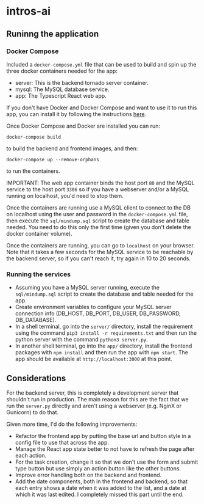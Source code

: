 # intros-ai

## Runinng the application

### Docker Compose

Included a `docker-compose.yml` file that can be used to build and spin up the three docker containers needed for the app:

- server: This is the backend tornado server container.
- mysql: The MySQL database service.
- app: The Typescript React web app.

If you don't have Docker and Docker Compose and want to use it to run this app, you can install it by following the instructions [here](https://docs.docker.com/compose/install/).

Once Docker Compose and Docker are installed you can run:

```
docker-compose build
```

to build the backend and frontend images, and then:

```
docker-compose up --remove-orphans
```

to run the containers.

IMPORTANT: The web app container binds the host port `80` and the MySQL service to the host port `3306` so if you have a webserver and/or a MySQL running on localhost, you'd need to stop them.

Once the containers are running use a MySQL client to connect to the DB on localhost using the user and password in the `docker-compose.yml` file, then execute the `sql/mindump.sql` script to create the database and table needed. You need to do this only the first time (given you don't delete the docker container volume).

Once the containers are running, you can go to `localhost` on your browser. Note that it takes a few seconds for the MySQL service to be reachable by the backend server, so if you can't reach it, try again in 10 to 20 seconds.

### Running the services

- Assuming you have a MySQL server running, execute the `sql/mindump.sql` script to create the database and table needed for the app.
- Create environment variables to configure your MySQL server connection info (DB_HOST, DB_PORT, DB_USER, DB_PASSWORD, DB_DATABASE).
- In a shell terminal, go into the `server/` directory, install the requirement using the command `pip3 install -r requirements.txt` and then run the python server with the command `python3 server.py`.
- In another shell terminal, go into the `app/` directory, install the frontend packages with `npm install` and then run the app with `npm start`. The app should be available at `http://localhost:3000` at this point.

## Considerations

For the backend server, this is completely a development server that shouldn't run in production. The main reason for this are the fact that we run the `server.py` directly and aren't using a webserver (e.g. NginX or Gunicorn) to do that.

Given more time, I'd do the following improvements:

- Refactor the frontend app by putting the base url and button style in a config file to use that across the app.
- Manage the React app state better to not have to refresh the page after each action.
- For the task creation, change it so that we don't use the form and submit type button but use simply an action button like the other buttons.
- Improve error handling both on the backend and frontend.
- Add the date components, both in the frontend and backend, so that each entry shows a date when it was added to the list, and a date at which it was last edited. I completely missed this part until the end.
